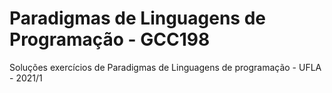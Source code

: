 <h1>Paradigmas de Linguagens de Programação - GCC198 </h1>
<p>Soluções exercícios de Paradigmas de Linguagens de programação - UFLA - 2021/1</p>
